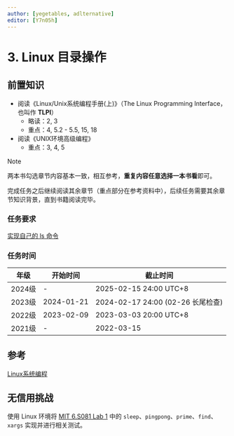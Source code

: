 ```yaml
---
author: [yegetables, adlternative]
editor: [Y7n05h]
---
```


# 3. Linux 目录操作

## 前置知识

- 阅读《Linux/Unix系统编程手册(上)》（The Linux Programming Interface，也叫作 **TLPI**）
    - 略读：2, 3
    - 重点：4, 5.2 - 5.5, 15, 18
- 阅读《UNIX环境高级编程》
    - 重点：3, 4, 5

> [!NOTE]
>
> 两本书勾选章节内容基本一致，相互参考，**重复内容任意选择一本书看**即可。
>
> 完成任务之后继续阅读其余章节（重点部分在参考资料中），后续任务需要其余章节知识背景，直到书籍阅读完毕。

### 任务要求

[实现自己的 ls 命令](../project/ls.md)

### 任务时间

| 年级   | 开始时间   | 截止时间                          |
| ------ | ---------- | --------------------------------- |
| 2024级 | -          | 2025-02-15 24:00 UTC+8            |
| 2023级 | 2024-01-21 | 2024-02-17 24:00 (02-26 长尾检查) |
| 2022级 | 2023-02-09 | 2023-03-03 20:00 UTC+8            |
| 2021级 | -          | 2022-03-15                        |

## 参考

[Linux系统编程](../preparation/linux-system-programming.md)

## 无信用挑战

使用 Linux 环境将 [MIT 6.S081 Lab 1](https://pdos.csail.mit.edu/6.S081/2021/labs/util.html) 中的 `sleep`、`pingpong`、`prime`、`find`、`xargs` 实现并进行相关测试。
